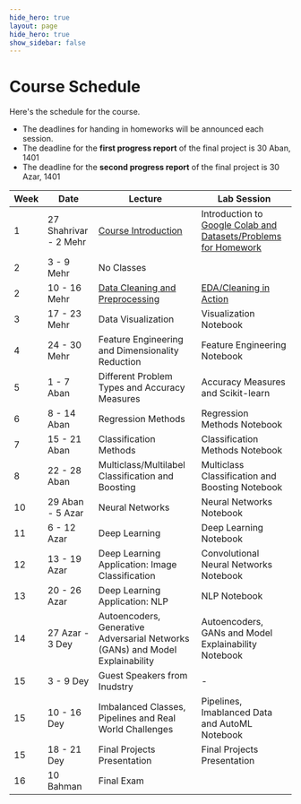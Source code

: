 ```yaml
---
hide_hero: true
layout: page
hide_hero: true
show_sidebar: false
---
```


# Course Schedule
Here's the schedule for the course. 
* The deadlines for handing in homeworks will be announced each session.
* The deadline for the **first progress report** of the final project is 30 Aban, 1401
* The deadline for the **second progress report** of the final project is 30 Azar, 1401

| Week 	| Date	| Lecture | Lab Session |
|------|------|-----|-----|
| 1 | 27 Shahrivar - 2 Mehr | [Course Introduction](https://docs.google.com/presentation/d/1NLjeX2OUZLiyOcOjcWaNR8l7H0iFIbE78oer79AwPYc/edit?usp=sharing)	| Introduction to [Google Colab and Datasets/Problems for Homework](https://colab.research.google.com/drive/1L8SU21inMVdB0OpXq2-dX-zNnjCPXRJY?usp=sharing) |
| 2 | 3 - 9 Mehr | No Classes
| 2 | 10 - 16 Mehr | [Data Cleaning and Preprocessing](https://docs.google.com/presentation/d/1DQT_IkVv3BTPcvxRom6lQEBlUZENCaOhSDtErxil-uc/edit?usp=sharing) | [EDA/Cleaning in Action](https://colab.research.google.com/drive/1jOnp5rpJUkE4HGYbO-LZGZwFOVfGae7H?usp=sharing)  |
| 3 | 17 - 23 Mehr | Data Visualization | Visualization Notebook |
| 4 | 24 - 30 Mehr | Feature Engineering and Dimensionality Reduction | Feature Engineering Notebook |
| 5 | 1 - 7 Aban | Different Problem Types and Accuracy Measures | Accuracy Measures and Scikit-learn |
| 6 | 8 - 14 Aban | Regression Methods | Regression Methods Notebook |
| 7 | 15 - 21 Aban | Classification Methods | Classification Methods Notebook |
| 8 | 22 - 28 Aban | Multiclass/Multilabel Classification and Boosting | Multiclass Classification and Boosting Notebook |
| 10 | 29 Aban - 5 Azar | Neural Networks | Neural Networks Notebook |
| 11 | 6 - 12 Azar | Deep Learning | Deep Learning Notebook  |
| 12 | 13 - 19 Azar | Deep Learning Application: Image Classification | Convolutional Neural Networks Notebook |
| 13 | 20 - 26 Azar | Deep Learning Application: NLP | NLP Notebook |
| 14 | 27 Azar - 3 Dey | Autoencoders, Generative Adversarial Networks (GANs) and Model Explainability | Autoencoders, GANs and Model Explainability Notebook |
| 15 | 3 - 9 Dey | Guest Speakers from Inudstry | - |
| 15 | 10 - 16 Dey | Imbalanced Classes, Pipelines and Real World Challenges | Pipelines, Imablanced Data and AutoML Notebook |
| 15 | 18 - 21 Dey | Final Projects Presentation | Final Projects Presentation |
| 16 | 10 Bahman | Final Exam

